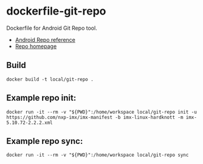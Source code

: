 # dockerfile-git-repo
Dockerfile for Android Git Repo tool.

* [Android Repo reference](https://source.android.com/docs/setup/reference/repo)
* [Repo homepage](https://gerrit.googlesource.com/git-repo/)


## Build
```
docker build -t local/git-repo .
```

## Example repo init:

```
docker run -it --rm -v "${PWD}":/home/workspace local/git-repo init -u https://github.com/nxp-imx/imx-manifest -b imx-linux-hardknott -m imx-5.10.72-2.2.2.xml
```

## Example repo sync:
```
docker run -it --rm -v "${PWD}":/home/workspace local/git-repo sync
```